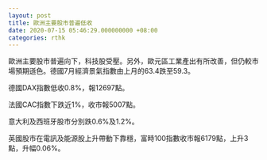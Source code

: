 ```yaml
---
layout: post
title: 歐洲主要股市普遍低收
date: 2020-07-15 05:46:29.000000000 +08:00
categories: rthk
---
```


歐洲主要股市普遍向下，科技股受壓。另外，歐元區工業產出有所改善，但仍較市場預期遜色。德國7月經濟景氣指數由上月的63.4跌至59.3。

德國DAX指數低收0.8%，報12697點。

法國CAC指數下跌近1%，收市報5007點。

意大利及西班牙股市分別跌0.6%及1.2%。

英國股市在電訊及能源股上升帶動下靠穩，富時100指數收市報6179點，上升3點，升幅0.06%。
